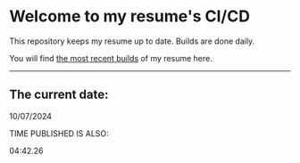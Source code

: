 # Welcome to my resume's CI/CD
This repository keeps my resume up to date. Builds are done daily.
  
You will find [the most recent builds](output/) of my resume here.
* * *
 
## The current date:  
 10/07/2024 
   
  
  
 TIME PUBLISHED IS ALSO: 
  
 04:42.26 
  
  
